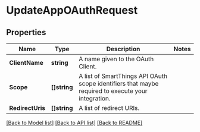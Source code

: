 # UpdateAppOAuthRequest

## Properties

Name | Type | Description | Notes
------------ | ------------- | ------------- | -------------
**ClientName** | **string** | A name given to the OAuth Client. | 
**Scope** | **[]string** | A list of SmartThings API OAuth scope identifiers that maybe required to execute your integration. | 
**RedirectUris** | **[]string** | A list of redirect URIs. | 

[[Back to Model list]](../README.md#documentation-for-models) [[Back to API list]](../README.md#documentation-for-api-endpoints) [[Back to README]](../README.md)


